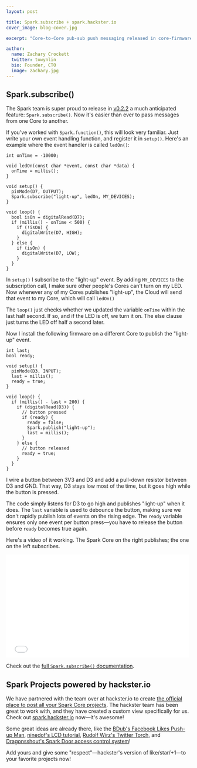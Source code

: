 ```yaml
---
layout: post

title: Spark.subscribe + spark.hackster.io
cover_image: blog-cover.jpg

excerpt: "Core-to-Core pub-sub push messaging released in core-firmware v0.2.2, and there's a new Spark Projects site powered by hackster.io!"

author:
  name: Zachary Crockett
  twitter: towynlin
  bio: Founder, CTO
  image: zachary.jpg
---
```


## Spark.subscribe()

The Spark team is super proud to release in
[v0.2.2](https://github.com/particle-iot/core-firmware/releases/tag/spark_5)
a much anticipated feature: `Spark.subscribe()`.
Now it's easier than ever to pass messages from one Core to another.

If you've worked with `Spark.function()`, this will look very familiar.
Just write your own event handling function, and register it in `setup()`.
Here's an example where the event handler is called `ledOn()`:

    int onTime = -10000;

    void ledOn(const char *event, const char *data) {
      onTime = millis();
    }

    void setup() {
      pinMode(D7, OUTPUT);
      Spark.subscribe("light-up", ledOn, MY_DEVICES);
    }

    void loop() {
      bool isOn = digitalRead(D7);
      if (millis() - onTime < 500) {
        if (!isOn) {
          digitalWrite(D7, HIGH);
        }
      } else {
        if (isOn) {
          digitalWrite(D7, LOW);
        }
      }
    }

In `setup()` I subscribe to the "light-up" event.
By adding `MY_DEVICES` to the subscription call,
I make sure other people's Cores can't turn on my LED.
Now whenever any of my Cores publishes "light-up",
the Cloud will send that event to my Core, which will call `ledOn()`

The `loop()` just checks whether we updated the variable `onTime` within the last half second.
If so, and if the LED is off, we turn it on.
The else clause just turns the LED off half a second later.

Now I install the following firmware on a different Core to publish the "light-up" event.

    int last;
    bool ready;

    void setup() {
      pinMode(D3, INPUT);
      last = millis();
      ready = true;
    }

    void loop() {
      if (millis() - last > 200) {
        if (digitalRead(D3)) {
          // button pressed
          if (ready) {
            ready = false;
            Spark.publish("light-up");
            last = millis();
          }
        } else {
          // button released
          ready = true;
        }
      }
    }

I wire a button between 3V3 and D3 and add a pull-down resistor between D3 and GND.
That way, D3 stays low most of the time, but it goes high while the button is pressed.

The code simply listens for D3 to go high and publishes "light-up" when it does.
The `last` variable is used to debounce the button,
making sure we don't rapidly publish lots of events on the rising edge.
The `ready` variable ensures only one event per button press—you
have to release the button before `ready` becomes true again.

Here's a video of it working.
The Spark Core on the right publishes; the one on the left subscribes.

<iframe src="//player.vimeo.com/video/95062541" width="500" height="281" frameborder="0" allowfullscreen="allowfullscreen">&nbsp;</iframe>

Check out the [full `Spark.subscribe()` documentation](http://docs.spark.io/#/firmware/data-and-control-spark-subscribe).


## Spark Projects powered by hackster.io

We have partnered with the team over at hackster.io to create
[the official place to post all your Spark Core projects](http://spark.hackster.io/).
The hackster team has been great to work with, and they have created a custom view specifically for us.
Check out [spark.hackster.io](http://spark.hackster.io/) now—it's awesome!

Some great ideas are already there, like the
[BDub's Facebook Likes Push-up Man](http://www.hackster.io/bdub/facebook-likes-alert),
[ninedof's LCD tutorial](http://www.hackster.io/projects/e/ninedof/configurable-spark-core-connected-lcd),
[Rudolf Wirz's Twitter Torch](http://www.hackster.io/projects/e/rudolf-wirz/twitter-torch),
and
[Dragonsshout's Spark Door access control system](http://www.hackster.io/projects/e/dragonsshout/spark-door-access-control-system)!

Add yours and give some "respect"—hackster's version of like/star/+1—to your favorite projects now!
